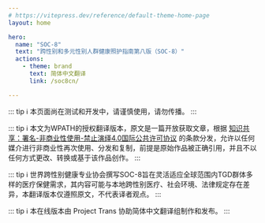 ```yaml
---
# https://vitepress.dev/reference/default-theme-home-page
layout: home

hero:
  name: "SOC-8"
  text: "跨性别和多元性别人群健康照护指南第八版（SOC-8）"
  actions:
    - theme: brand
      text: 简体中文翻译
      link: /soc8cn/

---
```


<script setup>
import HomeContent from './.vitepress/theme/components/HomeContent.vue'
</script>

<HomeContent>

::: tip ℹ️
本页面尚在测试和开发中，请谨慎使用，请勿传播。
:::

::: tip ℹ️
本文为WPATH的授权翻译版本，原文是一篇开放获取文章，根据 [知识共享：署名-非商业性使用-禁止演绎4.0国际公共许可协议](http://creativecommons.org/licenses/by-nc-nd/4.0/) 的条款分发，允许以任何媒介进行非商业性再次使用、分发和复制，前提是原始作品被正确引用，并且不以任何方式更改、转换或基于该作品创作。
:::

::: tip ℹ️
世界跨性别健康专业协会撰写SOC-8旨在灵活适应全球范围内TGD群体多样的医疗保健需求，其内容可能与本地跨性别医疗、社会环境、法律规定存在差异，本翻译版本仅遵照原文，不代表译者观点。
:::

::: tip ℹ️
本在线版本由 Project Trans 协助简体中文翻译组制作和发布。
:::

</HomeContent>
